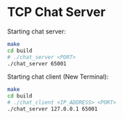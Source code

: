 # TCP Chat Server

Starting chat server:

```sh
make
cd build
# ./chat_server <PORT>
./chat_server 65001
```

Starting chat client (New Terminal):

```sh
make
cd build
# ./chat_client <IP_ADDRESS> <PORT>
./chat_server 127.0.0.1 65001
```
